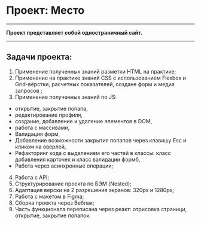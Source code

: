 # Проект: Место
____________
**Проект представляет собой одностраничный сайт.**
_______
## Задачи проекта:
1. Применение полученных знаний разметки HTML на практике;
2. Применение на практике знаний CSS с использованием Flexbox и Grid-вёрстки, расчетных показателей, создане форм и медиа запросов ; 
3. Применение полученных знаний по JS: 
  + открытие, закрытие попапа, 
  + редактирование профиля,
  + создание, добавление и удаление элементов в DOM,
  + работа с массивами,
  + Валидация форм,
  + Добавление возможности закрытия попапов через клавишу Esc и кликом на оверлей,
  + Рефакторинг кода с выделением его частей в классы: класс добавления карточек и класс валидации формб,
  + Работа через асинхронные операции;
4. Работа с API;
5. Структурирование проекта по БЭМ (Nested);
6. Адаптация верски на 2 разрешения экранов: 320px и 1280px;
7. Работа с макетом в Figma;
8. Сборка проекта через Вебпак;
9. Часть функционала переписана через реакт: отрисовка страници, открытие, закрытие попапок.